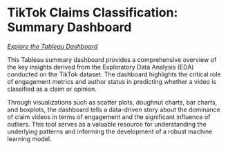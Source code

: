 # TikTok Claims Classification: Summary Dashboard

[*Explore the Tableau Dashboard*](https://public.tableau.com/app/profile/dane.tipene/viz/TikTokClaimsClassificationSummaryDashboard/FullSummary2)

This Tableau summary dashboard provides a comprehensive overview of the key insights derived from the Exploratory Data Analysis (EDA) conducted on the TikTok dataset. The dashboard highlights the critical role of engagement metrics and author status in predicting whether a video is classified as a claim or opinion. 

Through visualizations such as scatter plots, doughnut charts, bar charts, and boxplots, the dashboard tells a data-driven story about the dominance of claim videos in terms of engagement and the significant influence of outliers. This tool serves as a valuable resource for understanding the underlying patterns and informing the development of a robust machine learning model.
